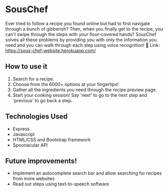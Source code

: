 # SousChef

Ever tried to follow a recipe you found online but had to first navigate through a bunch of gibberish?  Then, when you finally get to the recipe, you can't swipe through the steps with your flour-covered hands? SousChef solves all these problems by providing you with only the information you need and you can walk through each step using voice recognition! :cake:
Link: https://sous-chef-website.herokuapp.com/

## How to use it
1. Search for a recipe.
2. Choose from the 6000+ options at your fingertips!
3. Gather all the ingredients you need through the recipe preview page.
4. Start your cooking session! Say 'next' to go to the next step and 'previous' to go back a step.

## Technologies Used
* Express 
* Javascript
* HTML/CSS and Bootstrap framework
* Spoonacular API

## Future improvements!
* Implement an autocomplete search bar and allow searching for recipes from more websites
* Read out steps using text-to-speech software
